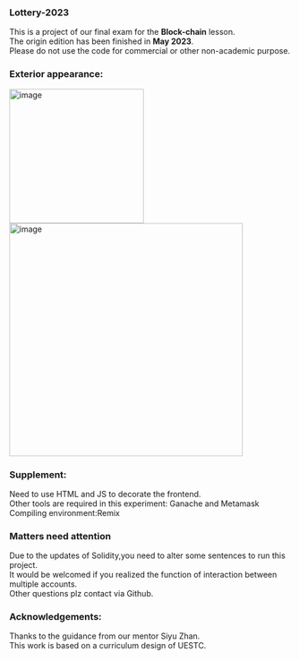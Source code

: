 ### Lottery-2023
This is a project of our final exam for the **Block-chain** lesson.   
The origin edition has been finished in **May 2023**.  
Please do not use the code for commercial or other non-academic purpose.  

### Exterior appearance:  
<img width="240" alt="image" src="https://github.com/SIRBabbage/Lottery-block-chain/assets/113416659/87861757-e0a1-4a00-9845-6a732015d900">  
<img width="417" alt="image" src="https://github.com/SIRBabbage/Lottery-block-chain/assets/113416659/df07e9de-bb77-44c9-bf9b-86ae065c7698">  

### Supplement:
Need to use HTML and JS to decorate the frontend.  
Other tools are required in this experiment: Ganache and Metamask  
Compiling environment:Remix  

### Matters need attention
Due to the updates of Solidity,you need to alter some sentences to run this project.  
It would be welcomed if you realized the function of interaction between multiple accounts.  
Other questions plz contact via Github.  

### Acknowledgements:
Thanks to the guidance from our mentor Siyu Zhan.  
This work is based on a curriculum design of UESTC.  

